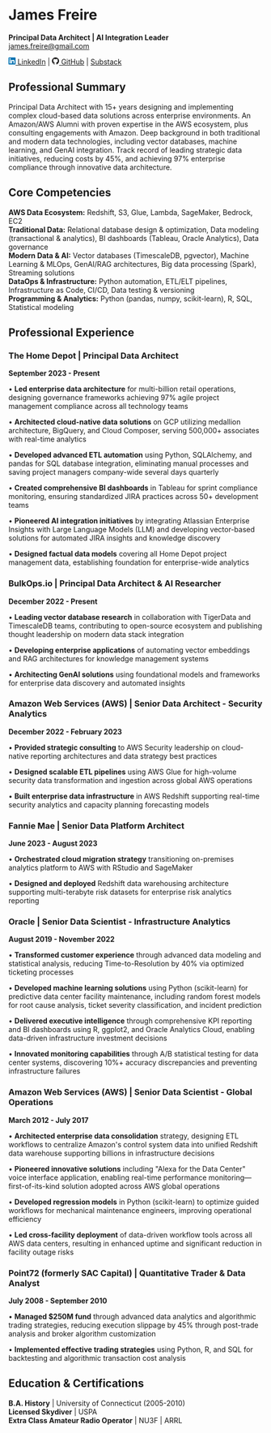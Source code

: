 # James Freire
**Principal Data Architect | AI Integration Leader**  
james.freire@gmail.com 

[![image](assets/images/linkedin.png) LinkedIn](https://www.linkedin.com/in/jamesfreire) |
[![GitHub](assets/images/github.png) GitHub](https://github.com/jamesfreire) |
[Substack](https://jamesfreire.substack.com)

## Professional Summary

Principal Data Architect with 15+ years designing and implementing complex cloud-based data solutions across enterprise environments. An Amazon/AWS Alumni with proven expertise in the AWS ecosystem, plus consulting engagements with Amazon. Deep background in both traditional and modern data technologies, including vector databases, machine learning, and GenAI integration. Track record of leading strategic data initiatives, reducing costs by 45%, and achieving 97% enterprise compliance through innovative data architecture.

## Core Competencies

**AWS Data Ecosystem:** Redshift, S3, Glue, Lambda, SageMaker, Bedrock, EC2  
**Traditional Data:** Relational database design & optimization, Data modeling (transactional & analytics), BI dashboards (Tableau, Oracle Analytics), Data governance  
**Modern Data & AI:** Vector databases (TimescaleDB, pgvector), Machine Learning & MLOps, GenAI/RAG architectures, Big data processing (Spark), Streaming solutions  
**DataOps & Infrastructure:** Python automation, ETL/ELT pipelines, Infrastructure as Code, CI/CD, Data testing & versioning  
**Programming & Analytics:** Python (pandas, numpy, scikit-learn), R, SQL, Statistical modeling 

## Professional Experience

### **The Home Depot** | **Principal Data Architect**
**September 2023 - Present**

• **Led enterprise data architecture** for multi-billion retail operations, designing governance frameworks achieving 97% agile project management compliance across all technology teams

• **Architected cloud-native data solutions** on GCP utilizing medallion architecture, BigQuery, and Cloud Composer, serving 500,000+ associates with real-time analytics

• **Developed advanced ETL automation** using Python, SQLAlchemy, and pandas for SQL database integration, eliminating manual processes and saving project managers company-wide several days quarterly

• **Created comprehensive BI dashboards** in Tableau for sprint compliance monitoring, ensuring standardized JIRA practices across 50+ development teams

• **Pioneered AI integration initiatives** by integrating Atlassian Enterprise Insights with Large Language Models (LLM) and developing vector-based solutions for automated JIRA insights and knowledge discovery

• **Designed factual data models** covering all Home Depot project management data, establishing foundation for enterprise-wide analytics

### **BulkOps.io** | **Principal Data Architect & AI Researcher**
**December 2022 - Present**

• **Leading vector database research** in collaboration with TigerData and TimescaleDB teams, contributing to open-source ecosystem and publishing thought leadership on modern data stack integration

• **Developing enterprise applications** of automating vector embeddings and RAG architectures for knowledge management systems

• **Architecting GenAI solutions** using foundational models and frameworks for enterprise data discovery and automated insights

### **Amazon Web Services (AWS)** | **Senior Data Architect - Security Analytics**
**December 2022 - February 2023**


• **Provided strategic consulting** to AWS Security leadership on cloud-native reporting architectures and data strategy best practices

• **Designed scalable ETL pipelines** using AWS Glue for high-volume security data transformation and ingestion across global AWS operations

• **Built enterprise data infrastructure** in AWS Redshift supporting real-time security analytics and capacity planning forecasting models
### **Fannie Mae** | **Senior Data Platform Architect**
**June 2023 - August 2023**

• **Orchestrated cloud migration strategy** transitioning on-premises analytics platform to AWS with RStudio and SageMaker

• **Designed and deployed** Redshift data warehousing architecture supporting multi-terabyte risk datasets for enterprise risk analytics reporting

### **Oracle** | **Senior Data Scientist - Infrastructure Analytics**
**August 2019 - November 2022**

• **Transformed customer experience** through advanced data modeling and statistical analysis, reducing Time-to-Resolution by 40% via optimized ticketing processes

• **Developed machine learning solutions** using Python (scikit-learn) for predictive data center facility maintenance, including random forest models for root cause analysis, ticket severity classification, and incident prediction

• **Delivered executive intelligence** through comprehensive KPI reporting and BI dashboards using R, ggplot2, and Oracle Analytics Cloud, enabling data-driven infrastructure investment decisions

• **Innovated monitoring capabilities** through A/B statistical testing for data center systems, discovering 10%+ accuracy discrepancies and preventing infrastructure failures

### **Amazon Web Services (AWS)** | **Senior Data Scientist - Global Operations**
**March 2012 - July 2017**

• **Architected enterprise data consolidation** strategy, designing ETL workflows to centralize Amazon's control system data into unified Redshift data warehouse supporting billions in infrastructure decisions

• **Pioneered innovative solutions** including "Alexa for the Data Center" voice interface application, enabling real-time performance monitoring—first-of-its-kind solution adopted across AWS global operations

• **Developed regression models** in Python (scikit-learn) to optimize guided workflows for mechanical maintenance engineers, improving operational efficiency

• **Led cross-facility deployment** of data-driven workflow tools across all AWS data centers, resulting in enhanced uptime and significant reduction in facility outage risks

### **Point72 (formerly SAC Capital)** | **Quantitative Trader & Data Analyst**
**July 2008 - September 2010**

• **Managed $250M fund** through advanced data analytics and algorithmic trading strategies, reducing execution slippage by 45% through post-trade analysis and broker algorithm customization

• **Implemented effective trading strategies** using Python, R, and SQL for backtesting and algorithmic transaction cost analysis

## Education & Certifications

**B.A. History** | University of Connecticut (2005-2010)  
**Licensed Skydiver** | USPA  
**Extra Class Amateur Radio Operator** | NU3F | ARRL
